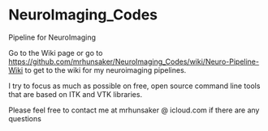 NeuroImaging_Codes
==================

Pipeline for NeuroImaging

Go to the Wiki page or go to https://github.com/mrhunsaker/NeuroImaging_Codes/wiki/Neuro-Pipeline-Wiki to get to the wiki for my neuroimaging pipelines.

I try to focus as much as possible on free, open source command line tools that are based on ITK and VTK libraries.  

Please feel free to contact me at mrhunsaker @ icloud.com if there are any questions

